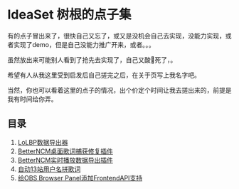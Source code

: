 # IdeaSet 树根的点子集

有的点子冒出来了，很快自己又忘了，或又是没机会自己去实现，没能力实现，或者实现了demo，但是自己没能力推广开来，或者。。。

虽然放出来可能别人看到了抢先去实现了，自己又酸🍋死了，。

希望有人从我这里受到启发后自己搓完之后，在关于页写上我名字吧。

当然，你也可以看着这里的点子的情况，出个价定个时间让我去搓出来的，前提是我有时间给你弄。

## 目录
1. [LoLBP数据导出器](ideas/LoLBP数据导出器.md)
2. [BetterNCM桌面歌词捕获修复插件](ideas/BetterNCM桌面歌词捕获修复插件.md)
3. [BetterNCM实时播放数据导出插件](ideas/BetterNCM实时播放数据导出插件.md)
4. [自动13站用户名拼歌词](ideas/自动13站用户名拼歌词.md)
5. [给OBS Browser Panel添加FrontendAPI支持](ideas/给OBS-Browser-Panel添加FrontendAPI支持.md)
